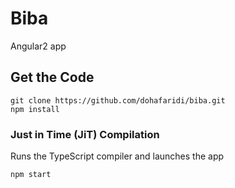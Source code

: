 # Biba

Angular2 app

## Get the Code

```
git clone https://github.com/dohafaridi/biba.git
npm install
```

### Just in Time (JiT) Compilation

Runs the TypeScript compiler and launches the app

```	
npm start
```